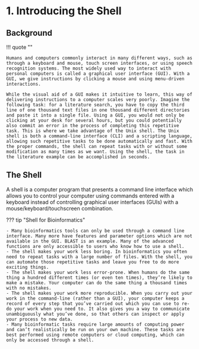 # 1. Introducing the Shell

## Background 

!!! quote ""

    Humans and computers commonly interact in many different ways, such as through a keyboard and mouse, touch screen interfaces, or using speech recognition systems. The most widely used way to interact with personal computers is called a graphical user interface (GUI). With a GUI, we give instructions by clicking a mouse and using menu-driven interactions.

    While the visual aid of a GUI makes it intuitive to learn, this way of delivering instructions to a computer scales very poorly. Imagine the following task: for a literature search, you have to copy the third line of one thousand text files in one thousand different directories and paste it into a single file. Using a GUI, you would not only be clicking at your desk for several hours, but you could potentially also commit an error in the process of completing this repetitive task. This is where we take advantage of the Unix shell. The Unix shell is both a command-line interface (CLI) and a scripting language, allowing such repetitive tasks to be done automatically and fast. With the proper commands, the shell can repeat tasks with or without some modification as many times as we want. Using the shell, the task in the literature example can be accomplished in seconds.

## The Shell

A shell is a computer program that presents a command line interface which allows you to control your computer using commands entered with a keyboard instead of controlling graphical user interfaces (GUIs) with a mouse/keyboard/touchscreen combination.

??? tip "Shell for Bioinformatics"

    - Many bioinformatics tools can only be used through a command line interface. Many more have features and parameter options which are not available in the GUI. BLAST is an example. Many of the advanced functions are only accessible to users who know how to use a shell.
    - The shell makes your work less boring. In bioinformatics you often need to repeat tasks with a large number of files. With the shell, you can automate those repetitive tasks and leave you free to do more exciting things.
    - The shell makes your work less error-prone. When humans do the same thing a hundred different times (or even ten times), they’re likely to make a mistake. Your computer can do the same thing a thousand times with no mistakes.
    - The shell makes your work more reproducible. When you carry out your work in the command-line (rather than a GUI), your computer keeps a record of every step that you’ve carried out which you can use to re-do your work when you need to. It also gives you a way to communicate unambiguously what you’ve done, so that others can inspect or apply your process to new data.
    - Many bioinformatic tasks require large amounts of computing power and can’t realistically be run on your own machine. These tasks are best performed using remote computers or cloud computing, which can only be accessed through a shell. 
